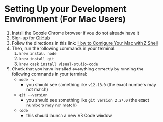 # Setting Up your Development Environment (For Mac Users)

1. Install the [Google Chrome browser](https://www.google.com/chrome/) if you do not already have it
2. Sign-up for [GitHub](https://github.com/)
3. Follow the directions in this link:
   [How to Configure Your Mac with Z Shell](https://www.freecodecamp.org/news/how-to-configure-your-macos-terminal-with-zsh-like-a-pro-c0ab3f3c1156/)
4. Then, run the following commands in your terminal:
   1. `brew install node`
   2. `brew install git`
   3. `brew cask install visual-studio-code`
5. Check that you have installed everything correctly by running the following commands in your terminal:
   - `node -v`
     - you should see something like `v12.13.0` (the exact numbers may not match)
   - `git --version`
     - you should see something like `git version 2.27.0` (the exact numbers may not match)
   - `code`
     - this should launch a new VS Code window

